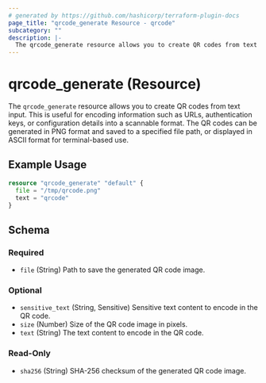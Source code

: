 ```yaml
---
# generated by https://github.com/hashicorp/terraform-plugin-docs
page_title: "qrcode_generate Resource - qrcode"
subcategory: ""
description: |-
  The qrcode_generate resource allows you to create QR codes from text input. This is useful for encoding information such as URLs, authentication keys, or configuration details into a scannable format. The QR codes can be generated in PNG format and saved to a specified file path, or displayed in ASCII format for terminal-based use.
---
```


# qrcode_generate (Resource)

The `qrcode_generate` resource allows you to create QR codes from text input. This is useful for encoding information such as URLs, authentication keys, or configuration details into a scannable format. The QR codes can be generated in PNG format and saved to a specified file path, or displayed in ASCII format for terminal-based use.

## Example Usage

```terraform
resource "qrcode_generate" "default" {
  file = "/tmp/qrcode.png"
  text = "qrcode"
}
```

<!-- schema generated by tfplugindocs -->
## Schema

### Required

- `file` (String) Path to save the generated QR code image.

### Optional

- `sensitive_text` (String, Sensitive) Sensitive text content to encode in the QR code.
- `size` (Number) Size of the QR code image in pixels.
- `text` (String) The text content to encode in the QR code.

### Read-Only

- `sha256` (String) SHA-256 checksum of the generated QR code image.
